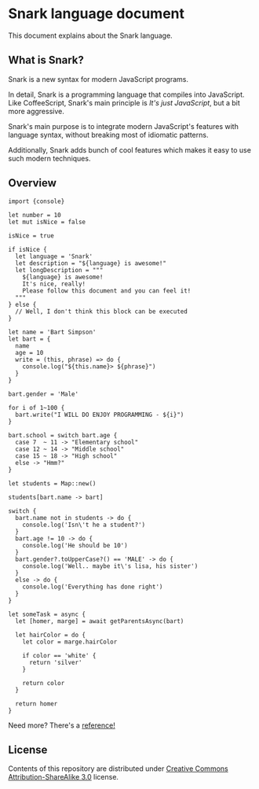 Snark language document
=======================

This document explains about the Snark language.

## What is Snark?

Snark is a new syntax for modern JavaScript programs.

In detail, Snark is a programming language that compiles into JavaScript. Like CoffeeScript, Snark's main principle is _It's just JavaScript_, but a bit more aggressive.

Snark's main purpose is to integrate modern JavaScript's features with language syntax, without breaking most of idiomatic patterns.

Additionally, Snark adds bunch of cool features which makes it easy to use such modern techniques.

## Overview

```
import {console}

let number = 10
let mut isNice = false

isNice = true

if isNice {
  let language = 'Snark'
  let description = "${language} is awesome!"
  let longDescription = """
    ${language} is awesome!
    It's nice, really!
    Please follow this document and you can feel it!
  """
} else {
  // Well, I don't think this block can be executed
}

let name = 'Bart Simpson'
let bart = {
  name
  age = 10
  write = (this, phrase) => do {
    console.log("${this.name}> ${phrase}")
  }
}

bart.gender = 'Male'

for i of 1~100 {
  bart.write("I WILL DO ENJOY PROGRAMMING - ${i}")
}

bart.school = switch bart.age {
  case 7  ~ 11 -> "Elementary school"
  case 12 ~ 14 -> "Middle school"
  case 15 ~ 18 -> "High school"
  else -> "Hmm?"
}

let students = Map::new()

students[bart.name -> bart]

switch {
  bart.name not in students -> do {
    console.log('Isn\'t he a student?')
  }
  bart.age != 10 -> do {
    console.log('He should be 10')
  }
  bart.gender?.toUpperCase?() == 'MALE' -> do {
    console.log('Well.. maybe it\'s lisa, his sister')
  }
  else -> do {
    console.log('Everything has done right')
  }
}

let someTask = async {
  let [homer, marge] = await getParentsAsync(bart)

  let hairColor = do {
    let color = marge.hairColor

    if color == 'white' {
      return 'silver'
    }

    return color
  }

  return homer
}
```

Need more? There's a [reference!](./Reference.md)

## License

Contents of this repository are distributed under [Creative Commons Attribution-ShareAlike 3.0](http://creativecommons.org/licenses/by-sa/3.0/) license.
